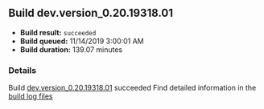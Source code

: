 ## Build dev.version_0.20.19318.01
- **Build result:** `succeeded`
- **Build queued:** 11/14/2019 3:00:01 AM
- **Build duration:** 139.07 minutes
### Details
Build [dev.version_0.20.19318.01](https://winappstudio.visualstudio.com/web/build.aspx?pcguid=a4ef43be-68ce-4195-a619-079b4d9834c2&builduri=vstfs%3a%2f%2f%2fBuild%2fBuild%2f31909) succeeded
Find detailed information in the [build log files]()

